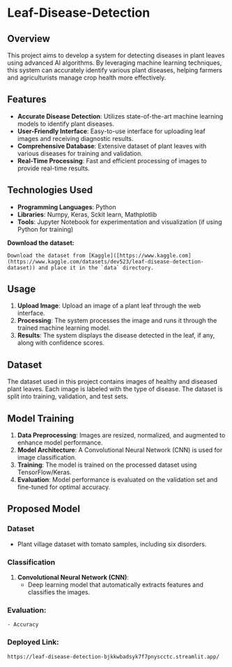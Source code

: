 # Leaf-Disease-Detection

## Overview

This project aims to develop a system for detecting diseases in plant leaves using advanced AI algorithms. By leveraging machine learning techniques, this system can accurately identify various plant diseases, helping farmers and agriculturists manage crop health more effectively.

## Features

- **Accurate Disease Detection**: Utilizes state-of-the-art machine learning models to identify plant diseases.
- **User-Friendly Interface**: Easy-to-use interface for uploading leaf images and receiving diagnostic results.
- **Comprehensive Database**: Extensive dataset of plant leaves with various diseases for training and validation.
- **Real-Time Processing**: Fast and efficient processing of images to provide real-time results.

## Technologies Used

- **Programming Languages**: Python
- **Libraries**: Numpy, Keras, Sckit learn, Mathplotlib
- **Tools**: Jupyter Notebook for experimentation and visualization (if using Python for training)

**Download the dataset:**

    Download the dataset from [Kaggle]([https://www.kaggle.com](https://www.kaggle.com/datasets/dev523/leaf-disease-detection-dataset)) and place it in the `data` directory.

## Usage

1. **Upload Image**: Upload an image of a plant leaf through the web interface.
2. **Processing**: The system processes the image and runs it through the trained machine learning model.
3. **Results**: The system displays the disease detected in the leaf, if any, along with confidence scores.

## Dataset

The dataset used in this project contains images of healthy and diseased plant leaves. Each image is labeled with the type of disease. The dataset is split into training, validation, and test sets.

## Model Training

1. **Data Preprocessing**: Images are resized, normalized, and augmented to enhance model performance.
2. **Model Architecture**: A Convolutional Neural Network (CNN) is used for image classification.
3. **Training**: The model is trained on the processed dataset using TensorFlow/Keras.
4. **Evaluation**: Model performance is evaluated on the validation set and fine-tuned for optimal accuracy.

## Proposed Model

### Dataset
- Plant village dataset with tomato samples, including six disorders.

### Classification
1. **Convolutional Neural Network (CNN)**:
    - Deep learning model that automatically extracts features and classifies the images.
  
### Evaluation:
    - Accuracy

### Deployed Link:

    https://leaf-disease-detection-bjkkwbadsyk7f7pnyscctc.streamlit.app/


